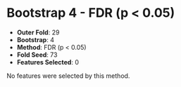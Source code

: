 # Bootstrap 4 - FDR (p < 0.05)

- **Outer Fold**: 29
- **Bootstrap**: 4
- **Method**: FDR (p < 0.05)
- **Fold Seed**: 73
- **Features Selected**: 0

No features were selected by this method.
